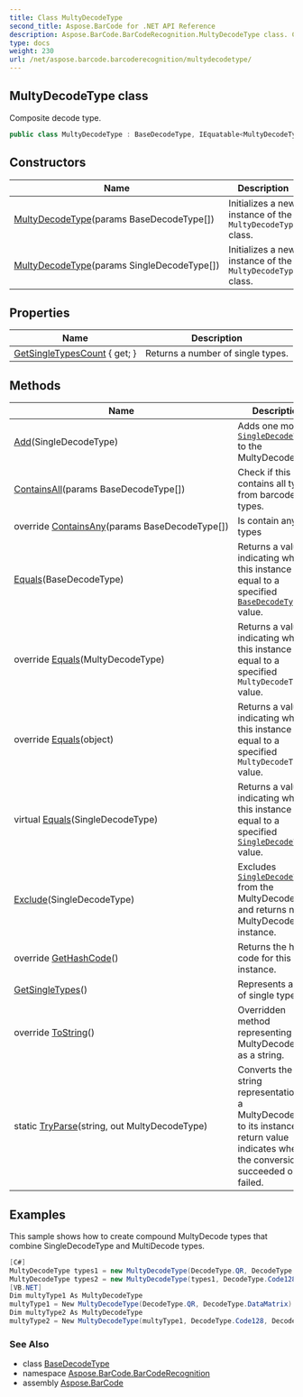 ```yaml
---
title: Class MultyDecodeType
second_title: Aspose.BarCode for .NET API Reference
description: Aspose.BarCode.BarCodeRecognition.MultyDecodeType class. Composite decode type
type: docs
weight: 230
url: /net/aspose.barcode.barcoderecognition/multydecodetype/
---
```

## MultyDecodeType class

Composite decode type.

```csharp
public class MultyDecodeType : BaseDecodeType, IEquatable<MultyDecodeType>
```

## Constructors

| Name | Description |
| --- | --- |
| [MultyDecodeType](multydecodetype/#constructor)(params BaseDecodeType[]) | Initializes a new instance of the `MultyDecodeType` class. |
| [MultyDecodeType](multydecodetype/#constructor_1)(params SingleDecodeType[]) | Initializes a new instance of the `MultyDecodeType` class. |

## Properties

| Name | Description |
| --- | --- |
| [GetSingleTypesCount](../../aspose.barcode.barcoderecognition/multydecodetype/getsingletypescount/) { get; } | Returns a number of single types. |

## Methods

| Name | Description |
| --- | --- |
| [Add](../../aspose.barcode.barcoderecognition/multydecodetype/add/)(SingleDecodeType) | Adds one more [`SingleDecodeType`](../singledecodetype/) to the MultyDecodeType. |
| [ContainsAll](../../aspose.barcode.barcoderecognition/multydecodetype/containsall/)(params BaseDecodeType[]) | Check if this contains all types from barcode types. |
| override [ContainsAny](../../aspose.barcode.barcoderecognition/multydecodetype/containsany/)(params BaseDecodeType[]) | Is contain any of types |
| [Equals](../../aspose.barcode.barcoderecognition/basedecodetype/equals/)(BaseDecodeType) | Returns a value indicating whether this instance is equal to a specified [`BaseDecodeType`](../basedecodetype/) value. |
| override [Equals](../../aspose.barcode.barcoderecognition/multydecodetype/equals/#equals_1)(MultyDecodeType) | Returns a value indicating whether this instance is equal to a specified `MultyDecodeType` value. |
| override [Equals](../../aspose.barcode.barcoderecognition/multydecodetype/equals/#equals_3)(object) | Returns a value indicating whether this instance is equal to a specified `MultyDecodeType` value. |
| virtual [Equals](../../aspose.barcode.barcoderecognition/basedecodetype/equals/)(SingleDecodeType) | Returns a value indicating whether this instance is equal to a specified [`SingleDecodeType`](../singledecodetype/) value. |
| [Exclude](../../aspose.barcode.barcoderecognition/multydecodetype/exclude/)(SingleDecodeType) | Excludes [`SingleDecodeType`](../singledecodetype/) from the MultyDecodeType and returns new MultyDecodeType instance. |
| override [GetHashCode](../../aspose.barcode.barcoderecognition/multydecodetype/gethashcode/)() | Returns the hash code for this instance. |
| [GetSingleTypes](../../aspose.barcode.barcoderecognition/multydecodetype/getsingletypes/)() | Represents a list of single types. |
| override [ToString](../../aspose.barcode.barcoderecognition/multydecodetype/tostring/)() | Overridden method representing MultyDecodeType as a string. |
| static [TryParse](../../aspose.barcode.barcoderecognition/multydecodetype/tryparse/)(string, out MultyDecodeType) | Converts the string representation of a MultyDecodeType to its instance. A return value indicates whether the conversion succeeded or failed. |

## Examples

This sample shows how to create compound MultyDecode types that combine SingleDecodeType and MultiDecode types.

```csharp
[C#]
MultyDecodeType types1 = new MultyDecodeType(DecodeType.QR, DecodeType.DataMatrix);
MultyDecodeType types2 = new MultyDecodeType(types1, DecodeType.Code128, DecodeType.Code39Standard);
[VB.NET]
Dim multyType1 As MultyDecodeType 
multyType1 = New MultyDecodeType(DecodeType.QR, DecodeType.DataMatrix)
Dim multyType2 As MultyDecodeType
multyType2 = New MultyDecodeType(multyType1, DecodeType.Code128, DecodeType.Code39Standard)
```

### See Also

* class [BaseDecodeType](../basedecodetype/)
* namespace [Aspose.BarCode.BarCodeRecognition](../../aspose.barcode.barcoderecognition/)
* assembly [Aspose.BarCode](../../)


